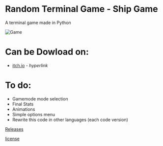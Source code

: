 # Random Terminal Game - Ship Game
A terminal game made in Python

![Game](https://github.com/user-attachments/assets/a9e36248-8b8b-42bc-b333-531c2b3377ec)

# Can be Dowload on:
- [itch.io](https://alastor367.itch.io/ship-game) - _hyperlink_

# To do:

- Gamemode mode selection
- Final Stats
- Animations
- Simple options menu
- Rewrite this code in other languages (each code version)

[Releases](https://github.com/alastor367/Random_Terminal_Game-Ship_Game/releases)

[license](https://github.com/alastor367/Random_Terminal_Game-Ship_Game?tab=MIT-1-ov-file#readme)
